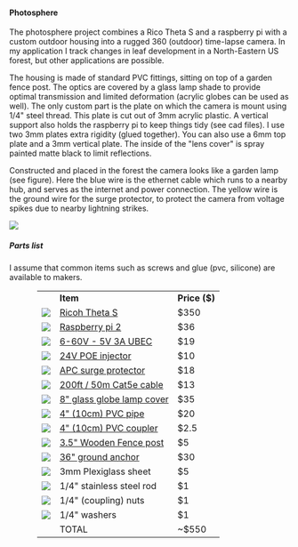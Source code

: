 <h4>Photosphere</h4>

<p>
The photosphere project combines a Rico Theta S and a raspberry pi with a custom outdoor housing into a rugged 360 (outdoor) time-lapse camera. In my application I track changes in leaf development in a North-Eastern US forest, but other applications are possible.
</p>

<p>
The housing is made of standard PVC fittings, sitting on top of a garden fence post. The optics are covered by a glass lamp shade to provide optimal transmission and limited deformation (acrylic globes can be used as well). The only custom part is the plate on which the camera is mount using 1/4" steel thread. This plate is cut out of 3mm acrylic plastic. A vertical support also holds the raspberry pi to keep things tidy (see cad files). I use two 3mm plates extra rigidity (glued together). You can also use a 6mm top plate and a 3mm vertical plate. The inside of the "lens cover" is spray painted matte black to limit reflections.
</p>

<p>
Constructed and placed in the forest the camera looks like a garden lamp (see figure). Here the blue wire is the ethernet cable which runs to a nearby hub, and serves as the internet and power connection. The yellow wire is the ground wire for the surge protector, to protect the camera from voltage spikes due to nearby lightning strikes.
</p>

<img src="http://vrforest.io/images/camera.jpg">

<h5>Parts list</h5>

<p>
I assume that common items such as screws and glue (pvc, silicone) are available to makers.
</p>


<center>
<table style="width:80%">
<tbody>
<tr>
<td></td>
<td><b>Item</b></td>
<td><b>Price ($)</b></td>
</tr>
<tr>
<td><img src="http://vrforest.io/images/thetas.png"></td>
<td><a href="https://www.amazon.com/Ricoh-Theta-Digital-Camera-Black/dp/B014US3FQI/ref=sr_1_1?ie=UTF8&qid=1476554438&sr=8-1&keywords=theta+s">Ricoh Theta S</a></td>
<td>$350</td>
</tr>
<tr>
<td><img src="http://vrforest.io/images/pi.png"></td>
<td><a href="https://www.amazon.com/Raspberry-Pi-RASP-PI-3-Model-Motherboard/dp/B01CD5VC92/ref=sr_1_4?s=pc&ie=UTF8&qid=1476554672&sr=1-4">Raspberry pi 2</a></td>
<td>$36</td>
</tr>
<tr>
<td><img src="http://vrforest.io/images/ubec.png"></td>
<td><a href="url">6-60V - 5V 3A UBEC</a></td>
<td>$19</td>
</tr>
<tr>
<td><img src="http://vrforest.io/images/poe.png"></td>
<td><a href="https://www.amazon.com/gp/product/B00NRGR7DC/ref=oh_aui_detailpage_o01_s00?ie=UTF8&psc=1">24V POE injector</a></td>
<td>$10</td>
</tr>
<tr>
<td><img src="http://vrforest.io/images/surge.png"></td>
<td><a href="https://www.amazon.com/APC-PNET1GB-ProtectNet-Standalone-Protector/dp/B000BKUSS8">APC surge protector</a></td>
<td>$18</td>
</tr>
<tr>
<td><img src="http://vrforest.io/images/cable.png"></td>
<td><a href="https://www.amazon.com/Cat5e-200FT-Networking-Ethernet-Router/dp/B01BMZ0AWO/ref=sr_1_1?s=pc&ie=UTF8&qid=1476554915&sr=1-1">200ft / 50m Cat5e cable</a></td>
<td>$13</td>
</tr>
<tr>
<td><img src="http://vrforest.io/images/globe.png"></td>
<td><a href="http://lampsclinic.com/4-x-8-glass-clear-globe-glass-shade-3011.html">8" glass globe lamp cover</a></td>
<td>$35</td>
</tr>
<tr>
<td><img src="http://vrforest.io/images/pipe.png"></td>
<td><a href="http://www.homedepot.com/p/4-in-x-10-ft-PVC-Sch-40-DWV-Plain-End-Pipe-531103/100156409">4" (10cm) PVC pipe</a></td>
<td>$20</td>
</tr>
<tr>
<td><img src="http://vrforest.io/images/coupler.png"></td>
<td><a href="http://www.homedepot.com/p/4-in-PVC-DWV-Coupling-C4801HD4/100342850">4" (10cm) PVC coupler</a></td>
<td>$2.5</td>
</tr>
<tr>
<td><img src="http://vrforest.io/images/pole.png"></td>
<td><a href="http://www.homedepot.com/p/3-5-in-x-3-5-in-x-8-ft-Pressure-Treated-Landscape-Timber-129430/100037766">3.5" Wooden Fence post</a></td>
<td>$5</td>
</tr>
<tr>
<td><img src="http://vrforest.io/images/spike.png"></td>
<td><a href="https://www.amazon.com/gp/product/B000QUCB2O/ref=oh_aui_detailpage_o06_s00?ie=UTF8&psc=1">36" ground anchor</a></td>
<td>$30</td>
</tr>
<tr>
<td><img src="http://vrforest.io/images/plexi.png"></td>
<td> 3mm Plexiglass sheet</td>
<td>$5</td>
</tr>

<tr>
<td><img src="http://vrforest.io/images/rod.png"></td>
<td> 1/4" stainless steel rod</td>
<td>$1</td>
</tr>


<tr>
<td><img src="http://vrforest.io/images/nut.png"></td>
<td> 1/4" (coupling) nuts</td>
<td>$1</td>
</tr>


<tr>
<td><img src="http://vrforest.io/images/washer.png"></td>
<td> 1/4" washers</td>
<td>$1</td>
</tr>


<tr>
<td></td>
<td>TOTAL</td>
<td>~$550</td>
</tr>
</tbody>
</table>
</center>
